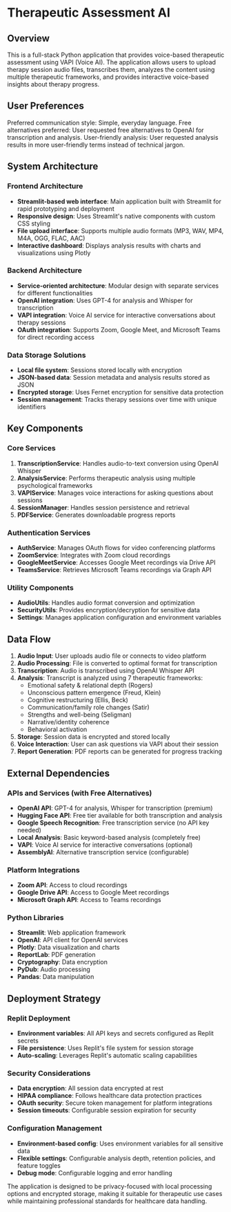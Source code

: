 # Therapeutic Assessment AI

## Overview

This is a full-stack Python application that provides voice-based therapeutic assessment using VAPI (Voice AI). The application allows users to upload therapy session audio files, transcribes them, analyzes the content using multiple therapeutic frameworks, and provides interactive voice-based insights about therapy progress.

## User Preferences

Preferred communication style: Simple, everyday language.
Free alternatives preferred: User requested free alternatives to OpenAI for transcription and analysis.
User-friendly analysis: User requested analysis results in more user-friendly terms instead of technical jargon.

## System Architecture

### Frontend Architecture
- **Streamlit-based web interface**: Main application built with Streamlit for rapid prototyping and deployment
- **Responsive design**: Uses Streamlit's native components with custom CSS styling
- **File upload interface**: Supports multiple audio formats (MP3, WAV, MP4, M4A, OGG, FLAC, AAC)
- **Interactive dashboard**: Displays analysis results with charts and visualizations using Plotly

### Backend Architecture
- **Service-oriented architecture**: Modular design with separate services for different functionalities
- **OpenAI integration**: Uses GPT-4 for analysis and Whisper for transcription
- **VAPI integration**: Voice AI service for interactive conversations about therapy sessions
- **OAuth integration**: Supports Zoom, Google Meet, and Microsoft Teams for direct recording access

### Data Storage Solutions
- **Local file system**: Sessions stored locally with encryption
- **JSON-based data**: Session metadata and analysis results stored as JSON
- **Encrypted storage**: Uses Fernet encryption for sensitive data protection
- **Session management**: Tracks therapy sessions over time with unique identifiers

## Key Components

### Core Services
1. **TranscriptionService**: Handles audio-to-text conversion using OpenAI Whisper
2. **AnalysisService**: Performs therapeutic analysis using multiple psychological frameworks
3. **VAPIService**: Manages voice interactions for asking questions about sessions
4. **SessionManager**: Handles session persistence and retrieval
5. **PDFService**: Generates downloadable progress reports

### Authentication Services
- **AuthService**: Manages OAuth flows for video conferencing platforms
- **ZoomService**: Integrates with Zoom cloud recordings
- **GoogleMeetService**: Accesses Google Meet recordings via Drive API
- **TeamsService**: Retrieves Microsoft Teams recordings via Graph API

### Utility Components
- **AudioUtils**: Handles audio format conversion and optimization
- **SecurityUtils**: Provides encryption/decryption for sensitive data
- **Settings**: Manages application configuration and environment variables

## Data Flow

1. **Audio Input**: User uploads audio file or connects to video platform
2. **Audio Processing**: File is converted to optimal format for transcription
3. **Transcription**: Audio is transcribed using OpenAI Whisper API
4. **Analysis**: Transcript is analyzed using 7 therapeutic frameworks:
   - Emotional safety & relational depth (Rogers)
   - Unconscious pattern emergence (Freud, Klein)
   - Cognitive restructuring (Ellis, Beck)
   - Communication/family role changes (Satir)
   - Strengths and well-being (Seligman)
   - Narrative/identity coherence
   - Behavioral activation
5. **Storage**: Session data is encrypted and stored locally
6. **Voice Interaction**: User can ask questions via VAPI about their session
7. **Report Generation**: PDF reports can be generated for progress tracking

## External Dependencies

### APIs and Services (with Free Alternatives)
- **OpenAI API**: GPT-4 for analysis, Whisper for transcription (premium)
- **Hugging Face API**: Free tier available for both transcription and analysis
- **Google Speech Recognition**: Free transcription service (no API key needed)
- **Local Analysis**: Basic keyword-based analysis (completely free)
- **VAPI**: Voice AI service for interactive conversations (optional)
- **AssemblyAI**: Alternative transcription service (configurable)

### Platform Integrations
- **Zoom API**: Access to cloud recordings
- **Google Drive API**: Access to Google Meet recordings
- **Microsoft Graph API**: Access to Teams recordings

### Python Libraries
- **Streamlit**: Web application framework
- **OpenAI**: API client for OpenAI services
- **Plotly**: Data visualization and charts
- **ReportLab**: PDF generation
- **Cryptography**: Data encryption
- **PyDub**: Audio processing
- **Pandas**: Data manipulation

## Deployment Strategy

### Replit Deployment
- **Environment variables**: All API keys and secrets configured as Replit secrets
- **File persistence**: Uses Replit's file system for session storage
- **Auto-scaling**: Leverages Replit's automatic scaling capabilities

### Security Considerations
- **Data encryption**: All session data encrypted at rest
- **HIPAA compliance**: Follows healthcare data protection practices
- **OAuth security**: Secure token management for platform integrations
- **Session timeouts**: Configurable session expiration for security

### Configuration Management
- **Environment-based config**: Uses environment variables for all sensitive data
- **Flexible settings**: Configurable analysis depth, retention policies, and feature toggles
- **Debug mode**: Configurable logging and error handling

The application is designed to be privacy-focused with local processing options and encrypted storage, making it suitable for therapeutic use cases while maintaining professional standards for healthcare data handling.